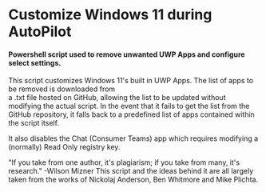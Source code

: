 # Customize Windows 11 during AutoPilot
#### Powershell script used to remove unwanted UWP Apps and configure select settings.

This script customizes Windows 11's built in UWP Apps.  The list of apps to be removed is downloaded from  
a .txt file hosted on GitHub, allowing the list to be updated without modifying the actual script.  In the
event that it fails to get the list from the GitHub repository, it falls back to a predefined list of apps
contained within the script itself.

It also disables the Chat (Consumer Teams) app which requires modifying a (normally) Read Only registry key.


"If you take from one author, it's plagiarism; if you take from many, it's research." -Wilson Mizner
This script and the ideas behind it are all largely taken from the works of Nickolaj Anderson, Ben Whitmore and Mike Plichta.
